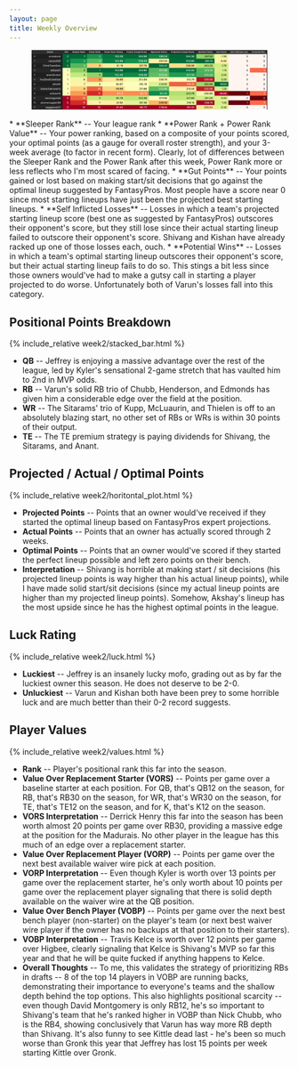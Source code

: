 ```yaml
---
layout: page
title: Weekly Overview
---
```


<figure class="content-large">
  <img src="/week2/table.png" class="img-responsive"/>
</figure>
* **Sleeper Rank** -- Your league rank
* **Power Rank + Power Rank Value** -- Your power ranking, based on a composite of your points scored, your optimal points (as a gauge for overall roster strength), and your 3-week average (to factor in recent form). Clearly, lot of differences between the Sleeper Rank and the Power Rank after this week, Power Rank more or less reflects who I'm most scared of facing.
* **Gut Points** -- Your points gained or lost based on making start/sit decisions that go against the optimal lineup suggested by FantasyPros. Most people have a score near 0 since most starting lineups have just been the projected best starting lineups. 
* **Self Inflicted Losses** -- Losses in which a team's projected starting lineup score (best one as suggested by FantasyPros) outscores their opponent's score, but they still lose since their actual starting lineup failed to outscore their opponent's score. Shivang and Kishan have already racked up one of those losses each, ouch. 
* **Potential Wins** -- Losses in which a team's optimal starting lineup outscores their opponent's score, but their actual starting lineup fails to do so. This stings a bit less since those owners would've had to make a gutsy call in starting a player projected to do worse. Unfortunately both of Varun's losses fall into this category. 

## Positional Points Breakdown
{% include_relative week2/stacked_bar.html %}
* **QB** -- Jeffrey is enjoying a massive advantage over the rest of the league, led by Kyler's sensational 2-game stretch that has vaulted him to 2nd in MVP odds. 
* **RB** -- Varun's solid RB trio of Chubb, Henderson, and Edmonds has given him a considerable edge over the field at the position. 
* **WR** -- The Sitarams' trio of Kupp, McLuaurin, and Thielen is off to an absolutely blazing start, no other set of RBs or WRs is within 30 points of their output. 
* **TE** -- The TE premium strategy is paying dividends for Shivang, the Sitarams, and Anant. 

## Projected / Actual / Optimal Points
{% include_relative week2/horitontal_plot.html %}
* **Projected Points** -- Points that an owner would've received if they started the optimal lineup based on FantasyPros expert projections. 
* **Actual Points** -- Points that an owner has actually scored through 2 weeks. 
* **Optimal Points** -- Points that an owner would've scored if they started the perfect lineup possible and left zero points on their bench. 
* **Interpretation** -- Shivang is horrible at making start / sit decisions (his projected lineup points is way higher than his actual lineup points), while I have made solid start/sit decisions (since my actual lineup points are higher than my projected lineup points). Somehow, Akshay's lineup has the most upside since he has the highest optimal points in the league. 

## Luck Rating
{% include_relative week2/luck.html %}
* **Luckiest** -- Jeffrey is an insanely lucky mofo, grading out as by far the luckiest owner this season. He does not deserve to be 2-0. 
* **Unluckiest** -- Varun and Kishan both have been prey to some horrible luck and are much better than their 0-2 record suggests. 

## Player Values
{% include_relative week2/values.html %}
* **Rank** -- Player's positional rank this far into the season.
* **Value Over Replacement Starter (VORS)** -- Points per game over a baseline starter at each position. For QB, that's QB12 on the season, for RB, that's RB30 on the season, for WR, that's WR30 on the season, for TE, that's TE12 on the season, and for K, that's K12 on the season.
* **VORS Interpretation** -- Derrick Henry this far into the season has been worth almost 20 points per game over RB30, providing a massive edge at the position for the Madurais. No other player in the league has this much of an edge over a replacement starter.
* **Value Over Replacement Player (VORP)** -- Points per game over the next best available waiver wire pick at each position. 
* **VORP Interpretation** -- Even though Kyler is worth over 13 points per game over the replacement starter, he's only worth about 10 points per game over the replacement player signaling that there is solid depth available on the waiver wire at the QB position. 
* **Value Over Bench Player (VOBP)** -- Points per game over the next best bench player (non-starter) on the player's team (or next best waiver wire player if the owner has no backups at that position to their starters). 
* **VOBP Interpretation** -- Travis Kelce is worth over 12 points per game over Higbee, clearly signaling that Kelce is Shivang's MVP so far this year and that he will be quite fucked if anything happens to Kelce. 
* **Overall Thoughts** -- To me, this validates the strategy of prioritizing RBs in drafts -- 8 of the top 14 players in VOBP are running backs, demonstrating their importance to everyone's teams and the shallow depth behind the top options. This also highlights positional scarcity -- even though David Montgomery is only RB12, he's so important to Shivang's team that he's ranked higher in VOBP than Nick Chubb, who is the RB4, showing conclusively that Varun has way more RB depth than Shivang. It's also funny to see Kittle dead last - he's been so much worse than Gronk this year that Jeffrey has lost 15 points per week starting Kittle over Gronk.
